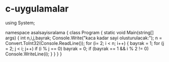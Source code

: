 # c-uygulamalar
using System;

namespace asalsayisıralama
{
    class Program
    {
        static void Main(string[] args)
        {
            int n,i,j,bayrak;
            Console.Write("kaca kadar sayi olusturulacak:");
            n = Convert.ToInt32(Console.ReadLine());
            for (i= 2; i < n; i++)
            {
                bayrak = 1;
                for (j = 2; j < i; j++)
                    if (i % j == 0)
                        bayrak = 0;
                if (bayrak == 1 && i % 2 != 0)
                Console.WriteLine(i);
            }
        }
    }
}
